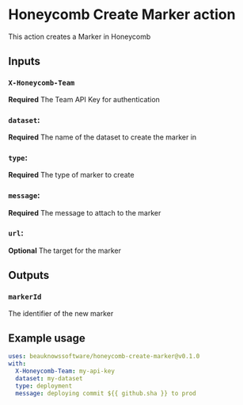  # Honeycomb Create Marker action
 
 This action creates a Marker in Honeycomb
 
 ## Inputs
 
 ### `X-Honeycomb-Team`
 **Required** The Team API Key for authentication
 
 ### `dataset`:
 **Required** The name of the dataset to create the marker in
 
 ### `type`:
 **Required** The type of marker to create
 
 ### `message`:
 **Required** The message to attach to the marker
 
 ### `url`:
 **Optional** The target for the marker
    
 ## Outputs
 
 ### `markerId`
 
 The identifier of the new marker
 
 ## Example usage
 
 ```yaml
 uses: beauknowssoftware/honeycomb-create-marker@v0.1.0
 with:
   X-Honeycomb-Team: my-api-key
   dataset: my-dataset
   type: deployment
   message: deploying commit ${{ github.sha }} to prod
```
